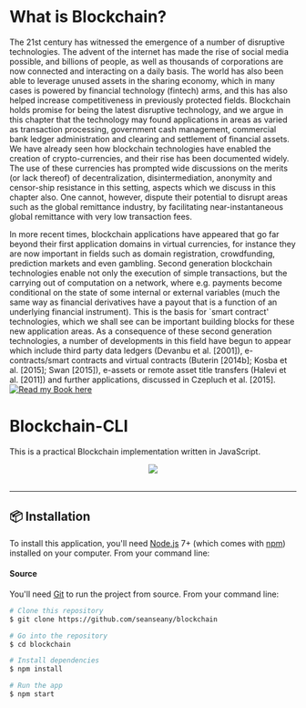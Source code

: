 # What is Blockchain?
The 21st century has witnessed the emergence of a number of disruptive technologies. The advent of the internet has made the rise of social media possible, and billions of people, as well as thousands of corporations are now connected and interacting on a daily basis. The world has also been able to leverage unused assets in the sharing economy, which in many cases is powered by financial technology (fintech) arms, and this has also helped increase competitiveness in previously protected fields. Blockchain holds promise for being the latest disruptive technology, and we argue in this chapter that the technology may found applications in areas as varied as transaction processing, government cash management, commercial bank ledger administration and clearing and settlement of financial assets. We have already seen how blockchain technologies have enabled the creation of crypto-currencies, and their rise has been documented widely. The use of these currencies has prompted wide discussions on the merits (or lack thereof) of decentralization, disintermediation, anonymity and censor-ship resistance in this setting, aspects which we discuss in this chapter also. One cannot, however, dispute their potential to disrupt areas such as the global remittance industry, by facilitating near-instantaneous global remittance with very low transaction fees.

In more recent times, blockchain applications have appeared that go far beyond their first application domains in virtual currencies, for instance they are now important in fields such as domain registration, crowdfunding, prediction markets and even gambling. Second generation blockchain technologies enable not only the execution of simple transactions, but the carrying out of computation on a network, where e.g. payments become conditional on the state of some internal or external
variables (much the same way as financial derivatives have a payout that is a function of an underlying financial instrument). This is the basis for `smart contract' technologies, which we shall see can be important building blocks for these new application areas. As a consequence of these second generation technologies, a number of developments in this field have begun to appear which include third party data ledgers (Devanbu et al. [2001]), e-contracts/smart contracts and virtual contracts (Buterin [2014b]; Kosba et al. [2015]; Swan [2015]), e-assets or remote asset title transfers (Halevi et al. [2011]) and further applications, discussed in Czepluch et al. [2015]. [![Read my Book here](https://img.shields.io/badge/api-reference-blue.svg)](https://www.amazon.com/Blockchain-Mr-Jayesh-Bapu-Ahire/dp/1980637903/ref=asap_bc?ie=UTF8) 

# Blockchain-CLI
This is a practical Blockchain implementation written in JavaScript.
<div align="center">
  <img src="https://www.tensorflow.org/images/tf_logo_transp.png"><br><br>
</div>

-----------------



## 📦 Installation

To install this application, you'll need
[Node.js](https://nodejs.org/en/download/) 7+ (which comes with
[npm](http://npmjs.com)) installed on your computer. From your command line:

#### Source

You'll need [Git](https://git-scm.com) to run the project from source. From your
command line:

```bash
# Clone this repository
$ git clone https://github.com/seanseany/blockchain

# Go into the repository
$ cd blockchain

# Install dependencies
$ npm install

# Run the app
$ npm start
